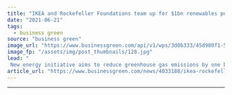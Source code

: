 ```yaml
---
title: "IKEA and Rockefeller Foundations team up for $1bn renewables push"
date: "2021-06-21"
tags: 
  - business green
source: "business green"
image_url: "https://www.businessgreen.com/api/v1/wps/3d0b333/45d980f1-5aeb-41f7-a60c-d0029562f490/3/solar-cows-185x114.jpg"
image_fp: "/assets/img/post_thumbnails/128.jpg"
lead: "
 New energy initiative aims to reduce greenhouse gas emissions by one billion tons and facilitate access to renewable energy in developing countries ..."
article_url: "https://www.businessgreen.com/news/4033188/ikea-rockefeller-foundations-team-usd1bn-renewables-push"
---
```


---
